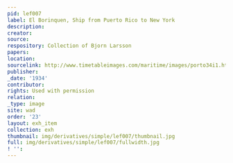 ```yaml
---
pid: lef007
label: El Borinquen, Ship from Puerto Rico to New York
description:
creator:
source:
respository: Collection of Bjorn Larsson
papers:
location:
sourcelink: http://www.timetableimages.com/maritime/images/porto34i1.htm
publisher:
_date: '1934'
contributor:
rights: Used with permission
relation:
_type: image
site: wad
order: '23'
layout: exh_item
collection: exh
thumbnail: img/derivatives/simple/lef007/thumbnail.jpg
full: img/derivatives/simple/lef007/fullwidth.jpg
! '':
---
```

